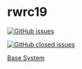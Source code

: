 # rwrc19

[![GitHub issues](https://img.shields.io/github/issues/amslabtech/rwrc.svg)](https://github.com/amslabtech/rwrc19/issues?q=is%3Aopen+is%3Aissue)

[![GitHub closed issues](https://img.shields.io/github/issues-closed/amslabtech/rwrc19.svg)](https://github.com/amslabtech/rwrc19/issues?q=is%3Aissue+is%3Aclosed)

[Base System](https://github.com/amslabtech/rwrc19/base_system.png)
